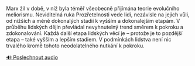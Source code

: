 
Marx žil v době, v níž byla téměř všeobecně přijímána teorie evolučního meliorismu. Neviditelná ruka Prozřetelnosti vede lidi, nezávisle na jejich vůli, od nižších a méně dokonalých stadií k vyšším a dokonalejším etapám. V průběhu lidských dějin převládal nevyhnutelný trend směrem k pokroku a zdokonalování. Každá další etapa lidských věcí je – protože je to pozdější etapa – také vyšším a lepším stadiem. V podmínkách lidstva není nic trvalého kromě tohoto neodolatelného nutkání k pokroku.

[🔊 Poslechnout audio](/data/7-paragraphs/audio/chapter_140/para_006-Marx-il-v-dob-v-n-byla-tm-veobecn-pijm.mp3)

